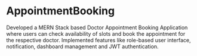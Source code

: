 # AppointmentBooking
Developed a MERN Stack based Doctor Appointment Booking Application where users can check availability of slots and book the appointment for the respective doctor. 
Implemented features like role-based user interface, notification, dashboard management and JWT authentication.
